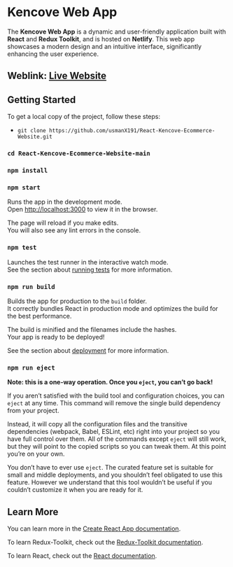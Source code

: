 # Kencove Web App

The **Kencove Web App** is a dynamic and user-friendly application built with **React** and **Redux Toolkit**, and is hosted on **Netlify**. This web app showcases a modern design and an intuitive interface, significantly enhancing the user experience.

## Weblink: [Live Website](https://react-kencove-webapp-using-redux.netlify.app/)

## Getting Started

To get a local copy of the project, follow these steps:
- `git clone https://github.com/usmanX191/React-Kencove-Ecommerce-Website.git`
### `cd React-Kencove-Ecommerce-Website-main`
### `npm install`
### `npm start`

Runs the app in the development mode.\
Open [http://localhost:3000](http://localhost:3000) to view it in the browser.

The page will reload if you make edits.\
You will also see any lint errors in the console.

### `npm test`

Launches the test runner in the interactive watch mode.\
See the section about [running tests](https://facebook.github.io/create-react-app/docs/running-tests) for more information.

### `npm run build`

Builds the app for production to the `build` folder.\
It correctly bundles React in production mode and optimizes the build for the best performance.

The build is minified and the filenames include the hashes.\
Your app is ready to be deployed!

See the section about [deployment](https://facebook.github.io/create-react-app/docs/deployment) for more information.

### `npm run eject`

**Note: this is a one-way operation. Once you `eject`, you can’t go back!**

If you aren’t satisfied with the build tool and configuration choices, you can `eject` at any time. This command will remove the single build dependency from your project.

Instead, it will copy all the configuration files and the transitive dependencies (webpack, Babel, ESLint, etc) right into your project so you have full control over them. All of the commands except `eject` will still work, but they will point to the copied scripts so you can tweak them. At this point you’re on your own.

You don’t have to ever use `eject`. The curated feature set is suitable for small and middle deployments, and you shouldn’t feel obligated to use this feature. However we understand that this tool wouldn’t be useful if you couldn’t customize it when you are ready for it.

## Learn More

You can learn more in the [Create React App documentation](https://facebook.github.io/create-react-app/docs/getting-started).

To learn Redux-Toolkit, check out the [Redux-Toolkit documentation](https://redux-toolkit.js.org/).

To learn React, check out the [React documentation](https://reactjs.org/).
